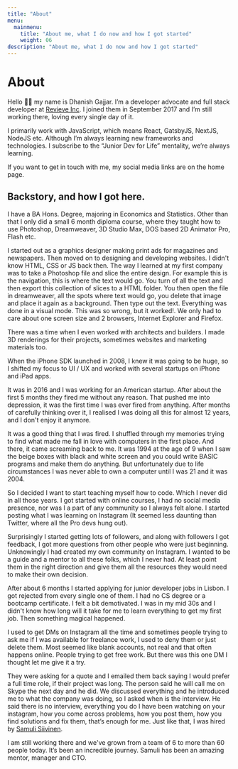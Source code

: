 ```yaml
---
title: "About"
menu:
  mainmenu:
    title: "About me, what I do now and how I got started"
    weight: 06
description: "About me, what I do now and how I got started"
---
```


# About

Hello 👋🏽 my name is Dhanish Gajjar. I’m a developer advocate and full stack developer at [Revieve Inc](https://www.revieve.com). I joined them in September 2017 and I’m still working there, loving every single day of it.

I primarily work with JavaScript, which means React, GatsbyJS, NextJS, NodeJS etc. Although I’m always learning new frameworks and technologies. I subscribe to the “Junior Dev for Life” mentality, we’re always learning.

If you want to get in touch with me, my social media links are on the home page.

## Backstory, and how I got here.

I have a BA Hons. Degree, majoring in Economics and Statistics. Other than that I only did a small 6 month diploma course, where they taught how to use Photoshop, Dreamweaver, 3D Studio Max, DOS based 2D Animator Pro, Flash etc.

I started out as a graphics designer making print ads for magazines and newspapers. Then moved on to designing and developing websites. I didn't know HTML, CSS or JS back then. The way I learned at my first company was to take a Photoshop file and slice the entire design. For example this is the navigation, this is where the text would go. You turn of all the text and then export this collection of slices to a HTML folder. You then open the file in dreamweaver, all the spots where text would go, you delete that image and place it again as a background. Then type out the text. Everything was done in a visual mode. This was so wrong, but it worked!. We only had to care about one screen size and 2 browsers, Internet Explorer and Firefox.

There was a time when I even worked with architects and builders. I made 3D renderings for their projects, sometimes websites and marketing materials too.

When the iPhone SDK launched in 2008, I knew it was going to be huge, so I shifted my focus to UI / UX and worked with several startups on iPhone and iPad apps.

It was in 2016 and I was working for an American startup. After about the first 5 months they fired me without any reason. That pushed me into depression, it was the first time I was ever fired from anything. After months of carefully thinking over it, I realised I was doing all this for almost 12 years, and I don't enjoy it anymore.

It was a good thing that I was fired. I shuffled through my memories trying to find what made me fall in love with computers in the first place. And there, it came screaming back to me. It was 1994 at the age of 9 when I saw the beige boxes with black and white screen and you could write BASIC programs and make them do anything. But unfortunately due to life circumstances I was never able to own a computer until I was 21 and it was 2004.

So I decided I want to start teaching myself how to code. Which I never did in all those years. I got started with online courses, I had no social media presence, nor was I a part of any community so I always felt alone. I started posting what I was learning on Instagram (It seemed less daunting than Twitter, where all the Pro devs hung out).

Surprisingly I started getting lots of followers, and along with followers I got feedback, I got more questions from other people who were just beginning. Unknowingly I had created my own community on Instagram. I wanted to be a guide and a mentor to all these folks, which I never had. At least point them in the right direction and give them all the resources they would need to make their own decision.

After about 6 months I started applying for junior developer jobs in Lisbon. I got rejected from every single one of them. I had no CS degree or a bootcamp certificate. I felt a bit demotivated. I was in my mid 30s and I didn't know how long will it take for me to learn everything to get my first job. Then something magical happened.

I used to get DMs on Instagram all the time and sometimes people trying to ask me if I was available for freelance work, I used to deny them or just delete them. Most seemed like blank accounts, not real and that often happens online. People trying to get free work. But there was this one DM I thought let me give it a try.

They were asking for a quote and I emailed them back saying I would prefer a full time role, if their project was long. The person said he will call me on Skype the next day and he did. We discussed everything and he introduced me to what the company was doing, so I asked when is the interview. He said there is no interview, everything you do I have been watching on your instagram, how you come across problems, how you post them, how you find solutions and fix them, that’s enough for me. Just like that, I was hired by [Samuli Siivinen](https://www.linkedin.com/in/samulisiivinen/).

I am still working there and we've grown from a team of 6 to more than 60 people today. It’s been an incredible journey. Samuli has been an amazing mentor, manager and CTO.